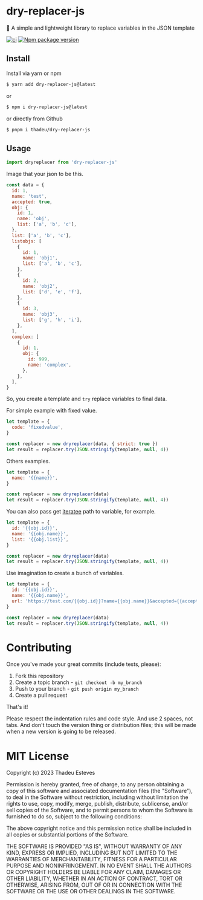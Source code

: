# dry-replacer-js

🐍 A simple and lightweight library to replace variables in the JSON template  

[![ci](https://github.com/thadeu/dry-replacer-js/actions/workflows/ci.yml/badge.svg)](https://github.com/thadeu/dry-replacer-js/actions/workflows/ci.yml)
[![Npm package version](https://badgen.net/npm/v/dry-replacer-js)](https://www.npmjs.com/package/dry-replacer-js)

## Install

Install via yarn or npm

```bash
$ yarn add dry-replacer-js@latest
```

or

```bash
$ npm i dry-replacer-js@latest
```

or directly from Github

```bash
$ pnpm i thadeu/dry-replacer-js
```

## Usage

```js
import dryreplacer from 'dry-replacer-js'
```

Image that your json to be this.

```js
const data = {
  id: 1,
  name: 'test',
  accepted: true,
  obj: {
    id: 1,
    name: 'obj',
    list: ['a', 'b', 'c'],
  },
  list: ['a', 'b', 'c'],
  listobjs: [
    {
      id: 1,
      name: 'obj1',
      list: ['a', 'b', 'c'],
    },
    {
      id: 2,
      name: 'obj2',
      list: ['d', 'e', 'f'],
    },
    {
      id: 3,
      name: 'obj3',
      list: ['g', 'h', 'i'],
    },
  ],
  complex: [
    {
      id: 1,
      obj: {
        id: 999,
        name: 'complex',
      },
    },
  ],
}
```

So, you create a template and `try` replace variables to final data.

For simple example with fixed value.

```js
let template = {
  code: 'fixedvalue',
}

const replacer = new dryreplacer(data, { strict: true })
let result = replacer.try(JSON.stringify(template, null, 4))
```

Others examples.

```js
let template = {
  name: '{{name}}',
}

const replacer = new dryreplacer(data)
let result = replacer.try(JSON.stringify(template, null, 4))
```

You can also pass get [iteratee](https://lodash.com/docs/4.17.15#get) path to variable, for example.

```js
let template = {
  id: '{{obj.id}}',
  name: '{{obj.name}}',
  list: '{{obj.list}}',
}

const replacer = new dryreplacer(data)
let result = replacer.try(JSON.stringify(template, null, 4))
```

Use imagination to create a bunch of variables.

```js
let template = {
  id: '{{obj.id}}',
  name: '{{obj.name}}',
  url: 'https://test.com/{{obj.id}}?name={{obj.name}}&accepted={{accepted}}',
}

const replacer = new dryreplacer(data)
let result = replacer.try(JSON.stringify(template, null, 4))
```

# Contributing

Once you've made your great commits (include tests, please):

1. Fork this repository
2. Create a topic branch - `git checkout -b my_branch`
3. Push to your branch - `git push origin my_branch`
4. Create a pull request

That's it!

Please respect the indentation rules and code style. And use 2 spaces, not tabs. And don't touch the version thing or distribution files; this will be made when a new version is going to be released.

# MIT License

Copyright (c) 2023 Thadeu Esteves

Permission is hereby granted, free of charge, to any person obtaining a copy
of this software and associated documentation files (the "Software"), to deal
in the Software without restriction, including without limitation the rights
to use, copy, modify, merge, publish, distribute, sublicense, and/or sell
copies of the Software, and to permit persons to whom the Software is
furnished to do so, subject to the following conditions:

The above copyright notice and this permission notice shall be included in all
copies or substantial portions of the Software.

THE SOFTWARE IS PROVIDED "AS IS", WITHOUT WARRANTY OF ANY KIND, EXPRESS OR
IMPLIED, INCLUDING BUT NOT LIMITED TO THE WARRANTIES OF MERCHANTABILITY,
FITNESS FOR A PARTICULAR PURPOSE AND NONINFRINGEMENT. IN NO EVENT SHALL THE
AUTHORS OR COPYRIGHT HOLDERS BE LIABLE FOR ANY CLAIM, DAMAGES OR OTHER
LIABILITY, WHETHER IN AN ACTION OF CONTRACT, TORT OR OTHERWISE, ARISING FROM,
OUT OF OR IN CONNECTION WITH THE SOFTWARE OR THE USE OR OTHER DEALINGS IN THE
SOFTWARE.

